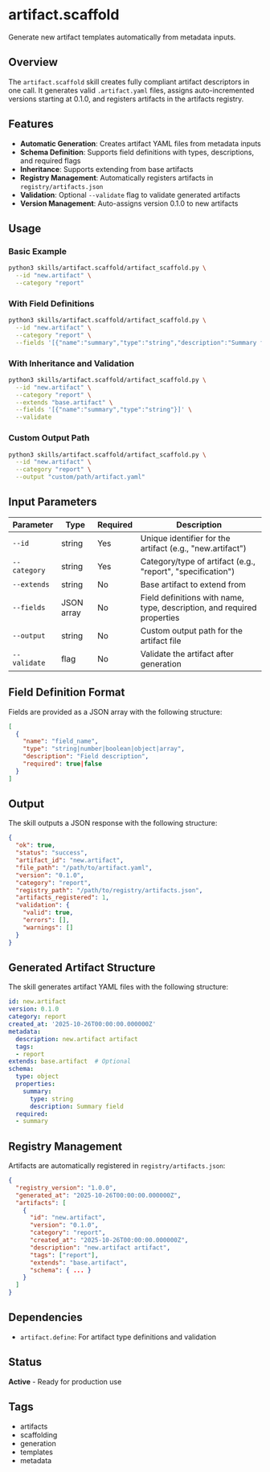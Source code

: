 # artifact.scaffold

Generate new artifact templates automatically from metadata inputs.

## Overview

The `artifact.scaffold` skill creates fully compliant artifact descriptors in one call. It generates valid `.artifact.yaml` files, assigns auto-incremented versions starting at 0.1.0, and registers artifacts in the artifacts registry.

## Features

- **Automatic Generation**: Creates artifact YAML files from metadata inputs
- **Schema Definition**: Supports field definitions with types, descriptions, and required flags
- **Inheritance**: Supports extending from base artifacts
- **Registry Management**: Automatically registers artifacts in `registry/artifacts.json`
- **Validation**: Optional `--validate` flag to validate generated artifacts
- **Version Management**: Auto-assigns version 0.1.0 to new artifacts

## Usage

### Basic Example

```bash
python3 skills/artifact.scaffold/artifact_scaffold.py \
  --id "new.artifact" \
  --category "report"
```

### With Field Definitions

```bash
python3 skills/artifact.scaffold/artifact_scaffold.py \
  --id "new.artifact" \
  --category "report" \
  --fields '[{"name":"summary","type":"string","description":"Summary field","required":true}]'
```

### With Inheritance and Validation

```bash
python3 skills/artifact.scaffold/artifact_scaffold.py \
  --id "new.artifact" \
  --category "report" \
  --extends "base.artifact" \
  --fields '[{"name":"summary","type":"string"}]' \
  --validate
```

### Custom Output Path

```bash
python3 skills/artifact.scaffold/artifact_scaffold.py \
  --id "new.artifact" \
  --category "report" \
  --output "custom/path/artifact.yaml"
```

## Input Parameters

| Parameter | Type | Required | Description |
|-----------|------|----------|-------------|
| `--id` | string | Yes | Unique identifier for the artifact (e.g., "new.artifact") |
| `--category` | string | Yes | Category/type of artifact (e.g., "report", "specification") |
| `--extends` | string | No | Base artifact to extend from |
| `--fields` | JSON array | No | Field definitions with name, type, description, and required properties |
| `--output` | string | No | Custom output path for the artifact file |
| `--validate` | flag | No | Validate the artifact after generation |

## Field Definition Format

Fields are provided as a JSON array with the following structure:

```json
[
  {
    "name": "field_name",
    "type": "string|number|boolean|object|array",
    "description": "Field description",
    "required": true|false
  }
]
```

## Output

The skill outputs a JSON response with the following structure:

```json
{
  "ok": true,
  "status": "success",
  "artifact_id": "new.artifact",
  "file_path": "/path/to/artifact.yaml",
  "version": "0.1.0",
  "category": "report",
  "registry_path": "/path/to/registry/artifacts.json",
  "artifacts_registered": 1,
  "validation": {
    "valid": true,
    "errors": [],
    "warnings": []
  }
}
```

## Generated Artifact Structure

The skill generates artifact YAML files with the following structure:

```yaml
id: new.artifact
version: 0.1.0
category: report
created_at: '2025-10-26T00:00:00.000000Z'
metadata:
  description: new.artifact artifact
  tags:
  - report
extends: base.artifact  # Optional
schema:
  type: object
  properties:
    summary:
      type: string
      description: Summary field
  required:
  - summary
```

## Registry Management

Artifacts are automatically registered in `registry/artifacts.json`:

```json
{
  "registry_version": "1.0.0",
  "generated_at": "2025-10-26T00:00:00.000000Z",
  "artifacts": [
    {
      "id": "new.artifact",
      "version": "0.1.0",
      "category": "report",
      "created_at": "2025-10-26T00:00:00.000000Z",
      "description": "new.artifact artifact",
      "tags": ["report"],
      "extends": "base.artifact",
      "schema": { ... }
    }
  ]
}
```

## Dependencies

- `artifact.define`: For artifact type definitions and validation

## Status

**Active** - Ready for production use

## Tags

- artifacts
- scaffolding
- generation
- templates
- metadata
